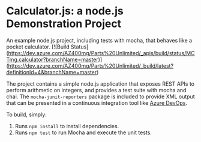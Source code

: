 Calculator.js: a node.js Demonstration Project
==============================================
An example node.js project, including tests with mocha, that behaves like
a pocket calculator.
[![Build Status]
(https://dev.azure.com/AZ400mg/Parts%20Unlimited/_apis/build/status/MCTmg.calculator?branchName=master)]
(https://dev.azure.com/AZ400mg/Parts%20Unlimited/_build/latest?definitionId=4&branchName=master)

The project contains a simple node.js application that exposes REST APIs
to perform arithmetic on integers, and provides a test suite with mocha
and chai.  The `mocha-junit-reporters` package is included to provide XML
output that can be presented in a continuous integration tool like
[Azure DevOps](https://azure.com/devops).

To build, simply:

1. Runs `npm install` to install dependencies.
2. Runs `npm test` to run Mocha and execute the unit tests.

